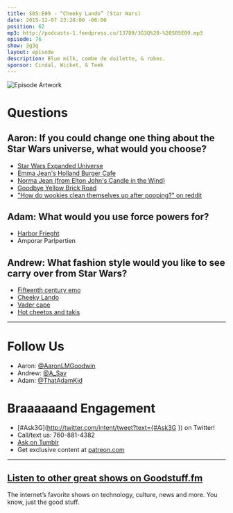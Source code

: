 ```yaml
---
title: S05:E09 - “Cheeky Lando” (Star Wars)
date: 2015-12-07 23:28:00 -06:00
position: 62
mp3: http://podcasts-1.feedpress.co/13789/3G3Q%20-%20S05E09.mp3
episode: 76
show: 3g3q
layout: episode
description: Blue milk, combe de doilette, & robes.
sponsor: Cindal, Wicket, & Teek
---
```


![Episode Artwork][1]

# Questions

## Aaron: If you could change one thing about the Star Wars universe, what would you choose?

* [Star Wars Expanded Universe][3]
* [Emma Jean's Holland Burger Cafe][4]
* [Norma Jean (from Elton John's Candle in the Wind)][5]
* [Goodbye Yellow Brick Road][6]
* ["How do wookies clean themselves up after pooping?" on reddit][7]

## Adam: What would you use force powers for?

* [Harbor Frieght][8]
* Amporar Parlpertien

## Andrew: What fashion style would you like to see carry over from Star Wars?

* [Fifteenth century emo][9]
* [Cheeky Lando][10]
* [Vader cape][11]
* [Hot cheetos and takis][12]

***

# Follow Us
* Aaron: [@AaronLMGoodwin](http://twitter.com/aaronlmgoodwin)
* Andrew: [@A_Sav](http://twitter.com/a_sav)
* Adam: [@ThatAdamKid](http://twitter.com/thatadamkid)

# Braaaaaand Engagement
* [#Ask3G](http://twitter.com/intent/tweet?text={#Ask3G }) on Twitter!
* Call/text us: 760-881-4382
* [Ask on Tumblr](http://3g3q.co/ask)
* Get exclusive content at [patreon.com](http://www.patreon.com/3g3q)

***

## [Listen to other great shows on Goodstuff.fm](http://goodstuff.fm/)
The internet’s favorite shows on technology, culture, news and more. You know, just the good stuff.

[1]: http://l.gdwn.co/vWWo.jpg
[2]: http://www.imdb.com/title/tt0089110/
[3]: http://bit.ly/1PD9HAb
[4]: http://www.yelp.com/biz/emma-jeans-holland-burger-cafe-victorville
[5]: http://bit.ly/1jIBAbT
[6]: http://bit.ly/1NPSrrw
[7]: http://bit.ly/1jIE5Li
[8]: http://www.harborfreight.com/
[9]: https://youtu.be/fCz_kNFludA
[10]: http://i.imgur.com/158qzeq.jpg
[11]: https://s-media-cache-ak0.pinimg.com/originals/e3/a8/9ae3a89abd58abbc480c14e39c1f85be69.jpg
[12]: https://www.youtube.com/watch?v=7YLy4j8EZIk
[13]: http://twitter.com/aaronlmgoodwin
[14]: http://twitter.com/a_sav
[15]: http://twitter.com/thatadamkid
[16]: http://goodstuff.fm/3g3q/
